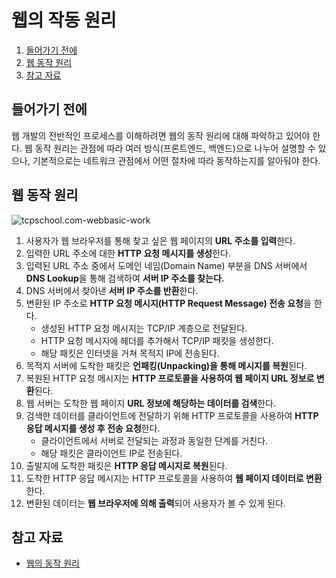 # 웹의 작동 원리

1. [들어가기 전에](#들어가기-전에)
2. [웹 동작 원리](#웹-동작-원리-1)
3. [참고 자료](#참고-자료)

## 들어가기 전에

웹 개발의 전반적인 프로세스를 이해하려면 웹의 동작 원리에 대해 파악하고 있어야 한다. 웹 동작 원리는 관점에 따라 여러 방식(프론트엔드, 백엔드)으로 나누어 설명할 수 있으나, 기본적으로는 네트워크 관점에서 어떤 절차에 따라 동작하는지를 알아둬야 한다.

## 웹 동작 원리

![tcpschool.com-webbasic-work](https://tcpschool.com/lectures/img_webbasic_10.png)

1. 사용자가 웹 브라우저를 통해 찾고 싶은 웹 페이지의 **URL 주소를 입력**한다.
2. 입력한 URL 주소에 대한 **HTTP 요청 메시지를 생성**한다.
3. 입력된 URL 주소 중에서 도메인 네임(Domain Name) 부분을 DNS 서버에서 **DNS Lookup**을 통해 검색하여 **서버 IP 주소를 찾는다.**
4. DNS 서버에서 찾아낸 **서버 IP 주소를 반환**한다.
5. 변환된 IP 주소로 **HTTP 요청 메시지(HTTP Request Message) 전송 요청**을 한다.
   - 생성된 HTTP 요청 메시지는 TCP/IP 계층으로 전달된다.
   - HTTP 요청 메시지에 헤더를 추가해서 TCP/IP 패킷을 생성한다.
   - 해당 패킷은 인터넷을 거쳐 목적지 IP에 전송된다.
6. 목적지 서버에 도착한 패킷은 **언패킹(Unpacking)을 통해 메시지를 복원**된다.
7. 복원된 HTTP 요청 메시지는 **HTTP 프로토콜을 사용하여 웹 페이지 URL 정보로 변환**된다.
8. 웹 서버는 도착한 웹 페이지 **URL 정보에 해당하는 데이터를 검색**한다.
9. 검색한 데이터를 클라이언트에 전달하기 위해 HTTP 프로토콜을 사용하여 **HTTP 응답 메시지를 생성 후 전송 요청**한다.
   - 클라이언트에서 서버로 전달되는 과정과 동일한 단계를 거친다.
   - 해당 패킷은 클라이언트 IP로 전송된다.
10. 출발지에 도착한 패킷은 **HTTP 응답 메시지로 복원**된다.
11. 도착한 HTTP 응답 메시지는 HTTP 프로토콜을 사용하여 **웹 페이지 데이터로 변환**한다.
12. 변환된 데이터는 **웹 브라우저에 의해 출력**되어 사용자가 볼 수 있게 된다.

## 참고 자료

- [웹의 동작 원리](http://tcpschool.com/webbasic/works)
